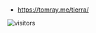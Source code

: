 #

* https://tomray.me/tierra/

![visitors](https://visitor-badge.laobi.icu/badge?page_id=Evolutionary-Intelligence.DistributedEvolutionaryComputation)
